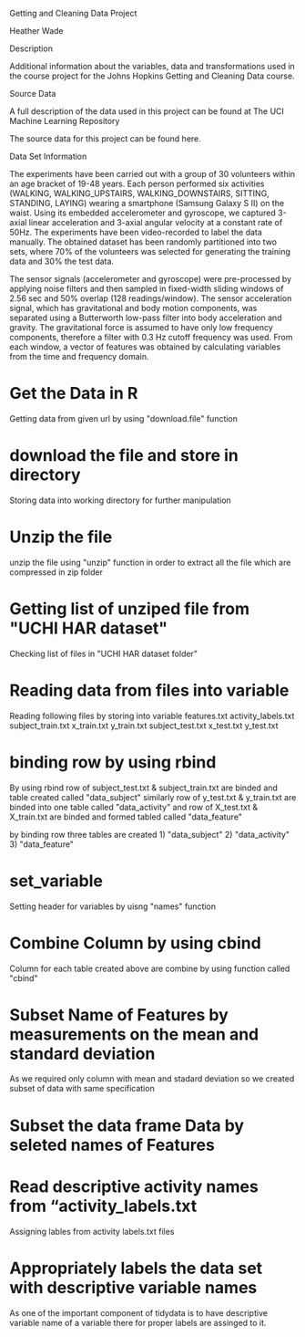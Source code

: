 Getting and Cleaning Data Project

Heather Wade

Description

Additional information about the variables, data and transformations used in the course project for the Johns Hopkins Getting and Cleaning Data course.

Source Data

A full description of the data used in this project can be found at The UCI Machine Learning Repository

The source data for this project can be found here.

Data Set Information

The experiments have been carried out with a group of 30 volunteers within an age bracket of 19-48 years. Each person performed six activities (WALKING, WALKING_UPSTAIRS, WALKING_DOWNSTAIRS, SITTING, STANDING, LAYING) wearing a smartphone (Samsung Galaxy S II) on the waist. Using its embedded accelerometer and gyroscope, we captured 3-axial linear acceleration and 3-axial angular velocity at a constant rate of 50Hz. The experiments have been video-recorded to label the data manually. The obtained dataset has been randomly partitioned into two sets, where 70% of the volunteers was selected for generating the training data and 30% the test data.

The sensor signals (accelerometer and gyroscope) were pre-processed by applying noise filters and then sampled in fixed-width sliding windows of 2.56 sec and 50% overlap (128 readings/window). The sensor acceleration signal, which has gravitational and body motion components, was separated using a Butterworth low-pass filter into body acceleration and gravity. The gravitational force is assumed to have only low frequency components, therefore a filter with 0.3 Hz cutoff frequency was used. From each window, a vector of features was obtained by calculating variables from the time and frequency domain.

# Get the Data in R
  Getting data from given url by using "download.file" function

# download the file and store in directory
  Storing data into working directory for further manipulation
  
# Unzip the file
  unzip the file using "unzip" function in order to extract all the file which are compressed in zip folder
  
# Getting list of unziped file from "UCHI HAR dataset"
  Checking list of files in "UCHI HAR dataset folder"
  
# Reading data from files into variable
  Reading following files by storing into variable
    features.txt
    activity_labels.txt
    subject_train.txt
    x_train.txt
    y_train.txt
    subject_test.txt
    x_test.txt
    y_test.txt

# binding row by using rbind 
  By using rbind row of subject_test.txt & subject_train.txt are binded and table created called "data_subject"
  similarly row of y_test.txt & y_train.txt are binded into one table called "data_activity"
  and row of  X_test.txt & X_train.txt are binded and formed tabled called "data_feature"
  
  by binding row three tables are created 1) "data_subject" 2) "data_activity" 3) "data_feature"
  
# set_variable
  Setting header for variables by uisng "names" function
  
# Combine Column by using cbind
  Column for each table created above are combine by using function called "cbind"
  
# Subset Name of Features by measurements on the mean and standard deviation
  As we required only column with mean and stadard deviation so we created subset of data with same specification
  
# Subset the data frame Data by seleted names of Features
  
  
# Read descriptive activity names from “activity_labels.txt
  Assigning  lables from activity labels.txt files
  
# Appropriately labels the data set with descriptive variable names
  As one of the important component of tidydata is to have descriptive variable name of a variable there for proper labels are assinged to it.
